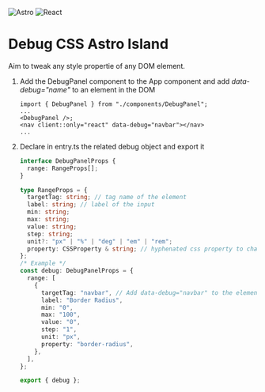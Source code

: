 ![Astro](https://img.shields.io/badge/astro-%232C2052.svg?style=for-the-badge&logo=astro&logoColor=white)
![React](https://img.shields.io/badge/react-%2320232a.svg?style=for-the-badge&logo=react&logoColor=%2361DAFB)

# Debug CSS Astro Island

Aim to tweak any style propertie of any DOM element.

<ol>

<li>Add the DebugPanel component to the App component and add <i>data-debug="name"</i> to an element in the DOM

```tsx
import { DebugPanel } from "./components/DebugPanel";
...
<DebugPanel />;
<nav client::only="react" data-debug="navbar"></nav>
...
```

</li>
<li>Declare in entry.ts the related debug object and export it</li>

```typescript
interface DebugPanelProps {
  range: RangeProps[];
}

type RangeProps = {
  targetTag: string; // tag name of the element
  label: string; // label of the input
  min: string;
  max: string;
  value: string;
  step: string;
  unit?: "px" | "%" | "deg" | "em" | "rem";
  property: CSSProperty & string; // hyphenated css property to change (border-radius...)
};
/* Example */
const debug: DebugPanelProps = {
  range: [
    {
      targetTag: "navbar", // Add data-debug="navbar" to the element
      label: "Border Radius",
      min: "0",
      max: "100",
      value: "0",
      step: "1",
      unit: "px",
      property: "border-radius",
    },
  ],
};

export { debug };
```

</ol>
